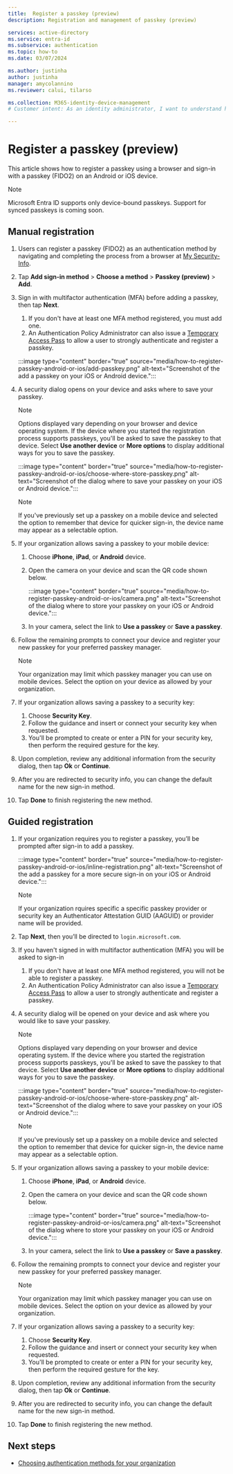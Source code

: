 ```yaml
---
title:  Register a passkey (preview)
description: Registration and management of passkey (preview)

services: active-directory
ms.service: entra-id 
ms.subservice: authentication
ms.topic: how-to
ms.date: 03/07/2024

ms.author: justinha
author: justinha
manager: amycolannino
ms.reviewer: calui, tilarso

ms.collection: M365-identity-device-management
# Customer intent: As an identity administrator, I want to understand how users will register a passkey using a browser or with a security key. 

---
```

# Register a passkey (preview)

This article shows how to register a passkey using a browser and sign-in with a passkey (FIDO2) on an Android or iOS device. 

> [!NOTE]
> Microsoft Entra ID supports only device-bound passkeys. Support for synced passkeys is coming soon.

## Manual registration 

1. Users can register a passkey (FIDO2) as an authentication method by navigating and completing the process from a browser at [My Security-Info](https://mysignins.microsoft.com/security-info).
1. Tap **Add sign-in method** > **Choose a method** > **Passkey (preview)** > **Add**.
1. Sign in with multifactor authentication (MFA) before adding a passkey, then tap **Next**.
   1. If you don't have at least one MFA method registered, you must add one.
   1. An Authentication Policy Administrator can also issue a [Temporary Access Pass](howto-authentication-temporary-access-pass.md) to allow a user to strongly authenticate and register a passkey.
 
   :::image type="content" border="true" source="media/how-to-register-passkey-android-or-ios/add-passkey.png" alt-text="Screenshot of the add a passkey on your iOS or Android device.":::

1. A security dialog opens on your device and asks where to save your passkey. 

   > [!NOTE]
   > Options displayed vary depending on your browser and device operating system. If the device where you started the registration process supports passkeys, you'll be asked to save the passkey to that device. Select **Use another device** or **More options** to display additional ways for you to save the passkey.

      :::image type="content" border="true" source="media/how-to-register-passkey-android-or-ios/choose-where-store-passkey.png" alt-text="Screenshot of the dialog where to save your passkey on your iOS or Android device.":::
   
   > [!NOTE]
   > If you've previously set up a passkey on a mobile device and selected the option to remember that device for quicker sign-in, the device name may appear as a selectable option.

1. If your organization allows saving a passkey to your mobile device: 
   1. Choose **iPhone**, **iPad**, or **Android** device.
   1. Open the camera on your device and scan the QR code shown below.

      :::image type="content" border="true" source="media/how-to-register-passkey-android-or-ios/camera.png" alt-text="Screenshot of the dialog where to store your passkey on your iOS or Android device.":::

   1. In your camera, select the link to **Use a passkey** or **Save a passkey**.

1. Follow the remaining prompts to connect your device and register your new passkey for your preferred passkey manager. 

   > [!NOTE]
   > Your organization may limit which passkey manager you can use on mobile devices. Select the option on your device as allowed by your organization. 

1. If your organization allows saving a passkey to a security key:
   1. Choose **Security Key**.
   1. Follow the guidance and insert or connect your security key when requested.
   1. You'll be prompted to create or enter a PIN for your security key, then perform the required gesture for the key.
   
1. Upon completion, review any additional information from the security dialog, then tap **Ok** or **Continue**.
1. After you are redirected to security info, you can change the default name for the new sign-in method. 
1. Tap **Done** to finish registering the new method.

## Guided registration

1. If your organization requires you to register a passkey, you’ll be prompted after sign-in to add a passkey.

   :::image type="content" border="true" source="media/how-to-register-passkey-android-or-ios/inline-registration.png" alt-text="Screenshot of the add a passkey for a more secure sign-in on your iOS or Android device.":::
 
   > [!NOTE]
   > If your organization rquires specific a specific passkey provider or security key an Authenticator Attestation GUID (AAGUID) or provider name will be provided. 

1. Tap **Next**, then you’ll be directed to `login.microsoft.com`.
1. If you haven't signed in with multifactor authentication (MFA) you will be asked to sign-in 
   1. If you don't have at least one MFA method registered, you will not be able to register a passkey. 
   1. An Authentication Policy Administrator can also issue a [Temporary Access Pass](howto-authentication-temporary-access-pass.md) to allow a user to strongly authenticate and register a passkey.

1. A security dialog will be opened on your device and ask where you would like to save your passkey. 

   > [!NOTE]
   > Options displayed vary depending on your browser and device operating system. If the device where you started the registration process supports passkeys, you'll be asked to save the passkey to that device. Select **Use another device** or **More options** to display additional ways for you to save the passkey.

      :::image type="content" border="true" source="media/how-to-register-passkey-android-or-ios/choose-where-store-passkey.png" alt-text="Screenshot of the dialog where to save your passkey on your iOS or Android device.":::
   
   > [!NOTE]
   > If you've previously set up a passkey on a mobile device and selected the option to remember that device for quicker sign-in, the device name may appear as a selectable option.

1. If your organization allows saving a passkey to your mobile device: 
   1. Choose **iPhone**, **iPad**, or **Android** device.
   1. Open the camera on your device and scan the QR code shown below.

      :::image type="content" border="true" source="media/how-to-register-passkey-android-or-ios/camera.png" alt-text="Screenshot of the dialog where to store your passkey on your iOS or Android device.":::

   1. In your camera, select the link to **Use a passkey** or **Save a passkey**.

1. Follow the remaining prompts to connect your device and register your new passkey for your preferred passkey manager. 

   > [!NOTE]
   > Your organization may limit which passkey manager you can use on mobile devices. Select the option on your device as allowed by your organization. 

1. If your organization allows saving a passkey to a security key:
   1. Choose **Security Key**.
   2. Follow the guidance and insert or connect your security key when requested.
   3. You'll be prompted to create or enter a PIN for your security key, then perform the required gesture for the key.
   
1. Upon completion, review any additional information from the security dialog, then tap **Ok** or **Continue**. 
1. After you are redirected to security info, you can change the default name for the new sign-in method. 
1. Tap **Done** to finish registering the new method.

## Next steps

- [Choosing authentication methods for your organization](concept-authentication-methods.md)

